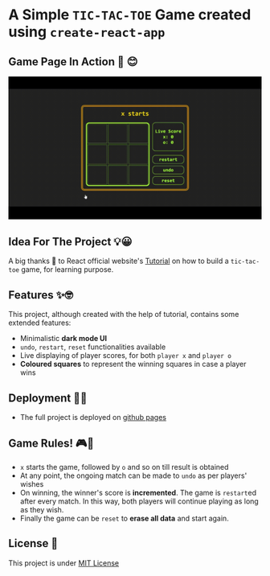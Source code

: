 # A Simple `TIC-TAC-TOE` Game created using `create-react-app`

## Game Page In Action :gem: :blush:

![Video](./tictactoe-play.gif)

## Idea For The Project :bulb::grinning:
 A big thanks :gift_heart: to React official website's [Tutorial](https://react.dev/learn/tutorial-tic-tac-toe) on how to build a `tic-tac-toe` game, for learning purpose.

## Features :sparkles::nerd_face:
This project, although created with the help of tutorial, contains some extended features: 
* Minimalistic **dark mode UI**
* `undo`, `restart`, `reset` functionalities available
* Live displaying of player scores, for both `player x` and `player o`
* **Coloured squares** to represent the winning squares in case a player wins

## Deployment :rocket::grin:
* The full project is deployed on [github pages](https://soumyajit0803.github.io/tic-tac-toe/)

## Game Rules! :video_game::dart:
 * `x` starts the game, followed by `o` and so on till result is obtained
 * At any point, the ongoing match can be made to `undo` as per players' wishes
 * On winning, the winner's score is **incremented**. The game is `restart`ed after every match. In this way, both players will continue playing as long as they wish.
 * Finally the game can be `reset` to **erase all data** and start again.

 ## License :key:
 This project is under [MIT License](./LICENSE)
